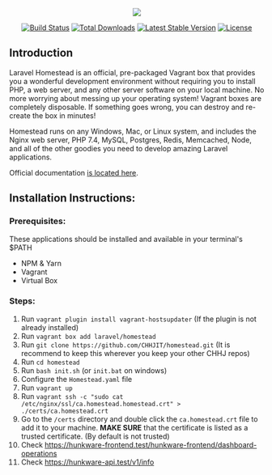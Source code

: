 <p align="center"><img src="https://laravel.com/assets/img/components/logo-homestead.svg"></p>

<p align="center">
<a href="https://travis-ci.org/laravel/homestead"><img src="https://travis-ci.org/laravel/homestead.svg" alt="Build Status"></a>
<a href="https://packagist.org/packages/laravel/homestead"><img src="https://poser.pugx.org/laravel/homestead/d/total.svg" alt="Total Downloads"></a>
<a href="https://packagist.org/packages/laravel/homestead"><img src="https://poser.pugx.org/laravel/homestead/v/stable.svg" alt="Latest Stable Version"></a>
<a href="https://packagist.org/packages/laravel/homestead"><img src="https://poser.pugx.org/laravel/homestead/license.svg" alt="License"></a>
</p>

## Introduction

Laravel Homestead is an official, pre-packaged Vagrant box that provides you a wonderful development environment without requiring you to install PHP, a web server, and any other server software on your local machine. No more worrying about messing up your operating system! Vagrant boxes are completely disposable. If something goes wrong, you can destroy and re-create the box in minutes!

Homestead runs on any Windows, Mac, or Linux system, and includes the Nginx web server, PHP 7.4, MySQL, Postgres, Redis, Memcached, Node, and all of the other goodies you need to develop amazing Laravel applications.

Official documentation [is located here](https://laravel.com/docs/homestead).

## Installation Instructions:

### Prerequisites:

These applications should be installed and available in your terminal's $PATH

- NPM &amp; Yarn
- Vagrant
- Virtual Box

### Steps:

1. Run `vagrant plugin install vagrant-hostsupdater` (If the plugin is not already installed)
1. Run `vagrant box add laravel/homestead`
2. Run `git clone https://github.com/CHHJIT/homestead.git` (It is recommend to keep this wherever you keep your other CHHJ repos)
3. Run `cd homestead`
4. Run `bash init.sh` (or `init.bat` on windows)
5. Configure the `Homestead.yaml` file
6. Run `vagrant up`
7. Run `vagrant ssh -c "sudo cat /etc/nginx/ssl/ca.homestead.homestead.crt" > ./certs/ca.homestead.crt`
8. Go to the `/certs` directory and double click the `ca.homestead.crt` file to add it to your machine. **MAKE SURE** that the certificate is listed as a trusted certificate. (By default is not trusted)
9. Check https://hunkware-frontend.test/hunkware-frontend/dashboard-operations
10. Check https://hunkware-api.test/v1/info

